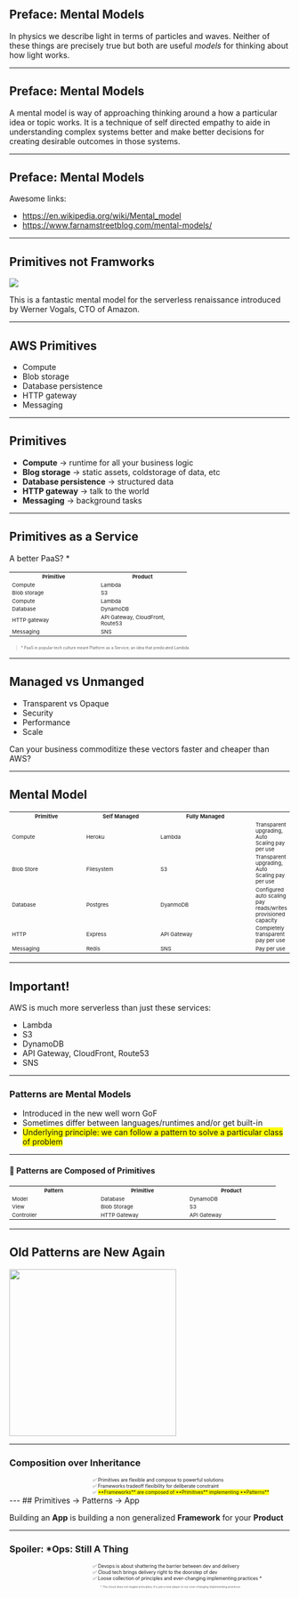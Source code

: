 ## Preface: Mental Models

In physics we describe light in terms of particles and waves. Neither of these things are precisely true but both are useful *models* for thinking about how light works.


---
## Preface: Mental Models
A mental model is way of approaching thinking around a how a particular idea or topic works. It is a technique of self directed empathy to aide in understanding complex systems better and make better decisions for creating desirable outcomes in those systems.

---
## Preface: Mental Models
Awesome links:

- https://en.wikipedia.org/wiki/Mental_model
- https://www.farnamstreetblog.com/mental-models/


---
## Primitives not Framworks

![](http://www.allthingsdistributed.com/images/wvlogo.jpg)

This is a fantastic mental model for the serverless renaissance introduced by Werner Vogals, CTO of Amazon.

---
## AWS Primitives

- Compute
- Blob storage
- Database persistence
- HTTP gateway
- Messaging

---
## Primitives

- **Compute** &rarr; runtime for all your business logic
- **Blog storage** &rarr; static assets, coldstorage of data, etc
- **Database persistence** &rarr; structured data
- **HTTP gateway** &rarr; talk to the world
- **Messaging** &rarr; background tasks

---
## Primitives as a Service

A better PaaS? *
<style>
table#c tr th {
  font-size:.6em;
}
table#c tr td {
  font-size:.6em;
}
</style>
<table width=100% id=c>
<tr>
  <th style=width:150px;>Primitive</th>
  <th style=width:150px;>Product</th>
</tr>
<tr>
  <td>Compute</td>
  <td>Lambda</td>
</tr>
<tr>
  <td>Blob storage</td>
  <td>S3</td>
</tr>
<tr>
  <td>Compute</td>
  <td>Lambda</td>
</tr>
<tr>
  <td>Database</td>
  <td>DynamoDB</td>
</tr>
<tr>
  <td>HTTP gateway</td>
  <td>API Gateway, CloudFront, Route53</td>
</tr>
<tr>
  <td>Messaging</td>
  <td>SNS</td>
</tr>
</table>

<blockquote style=width:100%;font-size:.5em;>
* PaaS in popular tech culture meant Platform as a Service; an idea that predicated Lambda
</blockquote>

---
## Managed vs Unmanged

- Transparent vs Opaque
- Security
- Performance
- Scale

Can your business commoditize these vectors faster and cheaper than AWS?

---
## Mental Model

<style>
table#b tr th {
  font-size:.6em;
}
table#b tr td {
  font-size:.6em;
}
</style>
<table id=b>
<tr>
  <th style=width:150px;>Primitive</th>
  <th style=width:150px;>Self Managed</th>
  <th style=width:200px;>Fully Managed</th>
  <th>&nbsp;</th>
</tr>
<tr>
  <td>Compute</td>
  <td>Heroku</td>
  <td>Lambda</td>
  <td>Transparent upgrading, Auto Scaling pay per use</td>
</tr>
<tr>
  <td>Blob Store</td>
  <td>Filesystem</td>
  <td>S3 </td>
  <td>Transparent upgrading, Auto Scaling pay per use    </td>
</tr>
<tr>
  <td>Database</td>
  <td>Postgres</td>
  <td>DyanmoDB </td>
  <td>Configured auto scaling pay reads/writes provisioned capacity</td>
</tr>
<tr>
  <td>HTTP</td>
  <td>Express</td>
  <td>API Gateway</td>
  <td>Completely transparent pay per use</td>
<tr>
  <td>Messaging</td>
  <td>Redis</td>
  <td>SNS</td>
  <td>Pay per use</td>
</tr>
</table>

---
## Important!

AWS is much more serverless than just these services:

- Lambda
- S3
- DynamoDB
- API Gateway, CloudFront, Route53
- SNS

---
### Patterns are Mental Models
<style>.high {background:yellow;}</style>
- Introduced in the new well worn GoF
- Sometimes differ between languages/runtimes and/or get built-in
- <span class=high>Underlying principle: we can follow a pattern to solve a particular class of problem</span>

---
<h4 style=width:100%;>🔑  Patterns are Composed of Primitives</h4>

<style>
table#d tr th {
  font-size:.6em;
}
table#d tr td {
  font-size:.6em;
}
</style>
<table width=100% id=d>
<tr>
  <th>Pattern</th>
  <th>Primitive</th>
  <th>Product</th>
</tr>
<tr>
  <td style=width:150px;>Model</td>
  <td style=width:150px;>Database</td>
  <td style=width:150px;>DynamoDB</td>
</tr>
<tr>
  <td>View</td>
  <td>Blob Storage</td>
  <td>S3</td>
</tr>
<tr>
  <td>Controller</td>
  <td>HTTP Gateway</td>
  <td>API Gateway</td>
</tr>
</table>

---
## Old Patterns are New Again
<a href=http://freecontent.manning.com/patterns-for-solving-problems-in-serverless-architectures>
<img src=http://freecontent.manning.com/wp-content/uploads/Sbarski_PiSA_00.png width=300px>
</a>

---
### Composition over Inheritance
<div style=padding-left:150px;font-size:.6em;text-align:left;>
✅  Primitives are flexible and compose to powerful solutions<br>
✅  Frameworks tradeoff flexibility for deliberate constraint<br>
✅  <span class=high>**Frameworks** are composed of **Primitives** implementing **Patterns**</span><br>
</div>
---
## Primitives &rarr; Patterns &rarr; App

Building an **App** is building a non generalized **Framework** for your **Product**

---
### Spoiler: *Ops: Still A Thing

<div style=padding-left:150px;font-size:.6em;text-align:left;>
✅  Devops is about shattering the barrier between dev and delivery<br>
✅  Cloud tech brings delivery right to the doorstep of dev<br>
✅  Loose collection of principles and ever-changing implementing practices *<br>
<blockquote style=width:100%;border:none;background:none;font-size:.6em;>
* The cloud does not negate principles; it's just a new player in our ever-changing implementing practices
</blockquote>
</div>
